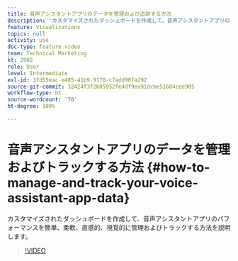 ```yaml
---
title: 音声アシスタントアプリのデータを管理および追跡する方法
description: 'カスタマイズされたダッシュボードを作成して、音声アシスタントアプリのパフォーマンスを簡単、柔軟、直感的、視覚的に管理およびトラックする方法を説明します。 '
feature: Visualizations
topics: null
activity: use
doc-type: feature video
team: Technical Marketing
kt: 2902
role: User
level: Intermediate
exl-id: 3fd55eac-e485-41b9-9178-c7add90fa292
source-git-commit: 32424f3f2b05952fe4df9ea91dcbe51684cee905
workflow-type: ht
source-wordcount: '70'
ht-degree: 100%

---
```


# 音声アシスタントアプリのデータを管理およびトラックする方法 {#how-to-manage-and-track-your-voice-assistant-app-data}

カスタマイズされたダッシュボードを作成して、音声アシスタントアプリのパフォーマンスを簡単、柔軟、直感的、視覚的に管理およびトラックする方法を説明します。

>[!VIDEO](https://video.tv.adobe.com/v/27224/?quality=9)
